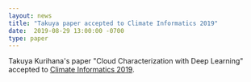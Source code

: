 ```yaml
---
layout: news
title: "Takuya paper accepted to Climate Informatics 2019"
date:  2019-08-29 13:00:00 -0700
type: paper
---
```


Takuya Kurihana's paper "Cloud Characterization with Deep Learning" accepted to [Climate Informatics 2019](https://sites.google.com/view/climateinformatics2019).